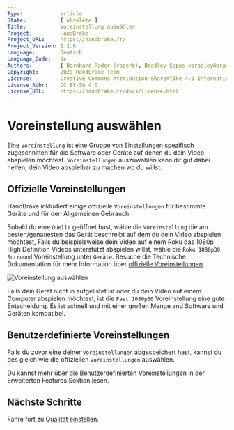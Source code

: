 ```yaml
---
Type:            article
State:           [ obsolete ]
Title:           Voreinstellung auswählen
Project:         HandBrake
Project_URL:     https://handbrake.fr/
Project_Version: 1.2.0
Language:        Deutsch
Language_Code:   de
Authors:         [ Bernhard Rader (raderb), Bradley Sepos <bradley@bradleysepos.com> (BradleyS) ]
Copyright:       2020 HandBrake Team
License:         Creative Commons Attribution-ShareAlike 4.0 International
License_Abbr:    CC BY-SA 4.0
License_URL:     https://handbrake.fr/docs/license.html
---
```


Voreinstellung auswählen
==================

Eine `Voreinstellung` ist eine Gruppe von Einstellungen spezifisch zugeschnitten für die Software oder Geräte auf denen du dein Video abspielen möchtest. `Voreinstellungen` auszuwählen kann dir gut dabei helfen, dein Video abspielbar zu machen wo du willst.

## Offizielle Voreinstellungen

HandBrake inkludiert einige offizielle `Voreinstellungen` für bestimmte Geräte und für den Allgemeinen Gebrauch.

Sobald du eine `Quelle` geöffnet hast, wähle die `Voreinstellung` die am besten/genauesten das Gerät beschreibt auf dem du dein Video abspielen möchtest, Falls du beispielsweise dein Video auf einem Roku das 1080p High Definition Videos unterstützt abspielen willst, wähle die `Roku 1080p30 Surround` Voreinstellung unter `Geräte`. Besuche die Technische Dokumentation für mehr Information über [offizielle Voreinstellungen](../technical/official-presets.html).

<!-- .system-linux -->

<!-- TODO: Linux figures. -->

<!-- /.system-linux -->
<!-- .system-macos -->

![Voreinstellung auswählen](../../../en/images/mac/preset-selection-1.1.0.png "Voreinstellungen sind Ein-Klick Einstellungen die dir dabei helfen, die Kompatibilität mit deinen Geräten sicherzustellen.")

<!-- /.system-macos -->
<!-- .system-windows -->

<!-- TODO: Windows figures. -->

<!-- /.system-windows -->

Falls dein Gerät nicht in aufgelistet ist oder du dein Video auf einem Computer abspielen möchtest, ist die `Fast 1080p30` Voreinstellung eine gute Entscheidung. Es ist schnell und mit einer großen Menge and Software und Geräten kompatibel.

## Benutzerdefinierte Voreinstellungen

Falls du zuvor eine deiner `Voreinstellungen` abgespeichert hast, kannst du des gleich wie die offiziellen `Voreinstellungen` auswählen.

Du kannst mehr über die [Benutzerdefinierten Voreinstellungen](../advanced/custom-presets.html) in der Erweiterten Features Sektion lesen.

<!-- .continue -->

## Nächste Schritte

<!-- .success -->

Fahre fort zu [Qualität einstellen](adjust-quality.html).

<!-- /.success -->

<!-- /.continue -->
